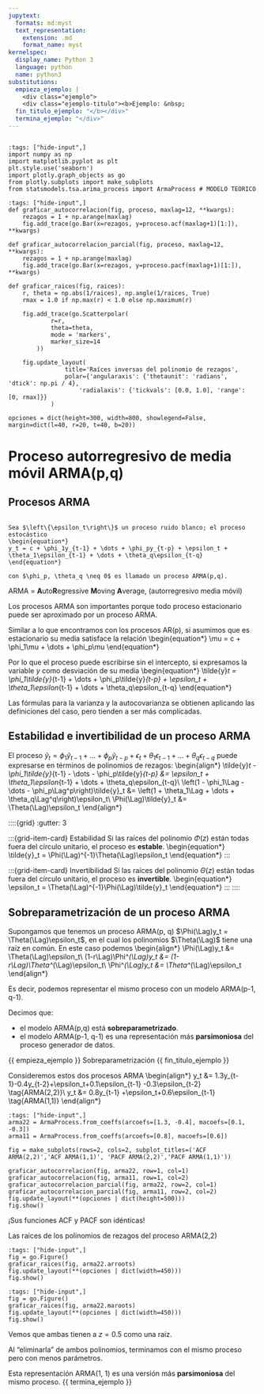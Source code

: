 ```yaml
---
jupytext:
  formats: md:myst
  text_representation:
    extension: .md
    format_name: myst
kernelspec:
  display_name: Python 3
  language: python
  name: python3
substitutions:
  empieza_ejemplo: |
    <div class="ejemplo">
    <div class="ejemplo-titulo"><b>Ejemplo: &nbsp;
  fin_titulo_ejemplo: "</b></div>"
  termina_ejemplo: "</div>"
---
```



```{include} ../math-definitions.md
```

```{code-cell} ipython3
:tags: ["hide-input",]
import numpy as np
import matplotlib.pyplot as plt
plt.style.use('seaborn')
import plotly.graph_objects as go
from plotly.subplots import make_subplots
from statsmodels.tsa.arima_process import ArmaProcess # MODELO TEORICO
```

```{code-cell} ipython3
:tags: ["hide-input",]
def graficar_autocorrelacion(fig, proceso, maxlag=12, **kwargs):
    rezagos = 1 + np.arange(maxlag)
    fig.add_trace(go.Bar(x=rezagos, y=proceso.acf(maxlag+1)[1:]), **kwargs)

def graficar_autocorrelacion_parcial(fig, proceso, maxlag=12, **kwargs):
    rezagos = 1 + np.arange(maxlag)
    fig.add_trace(go.Bar(x=rezagos, y=proceso.pacf(maxlag+1)[1:]), **kwargs)    

def graficar_raices(fig, raices):
    r, theta = np.abs(1/raices), np.angle(1/raices, True)
    rmax = 1.0 if np.max(r) < 1.0 else np.maximum(r)

    fig.add_trace(go.Scatterpolar(
            r=r,
            theta=theta,
            mode = 'markers',
            marker_size=14
        ))

    fig.update_layout(
                title='Raíces inversas del polinomio de rezagos',
                polar={'angularaxis': {'thetaunit': 'radians', 'dtick': np.pi / 4},
                    'radialaxis': {'tickvals': [0.0, 1.0], 'range': [0, rmax]}}
            )

opciones = dict(height=300, width=800, showlegend=False, margin=dict(l=40, r=20, t=40, b=20))
```

# Proceso autorregresivo de media móvil ARMA(p,q)

## Procesos ARMA
```{important} Definición: proceso ARMA

Sea $\left\{\epsilon_t\right\}$ un proceso ruido blanco; el proceso estocástico
\begin{equation*}
y_t = c + \phi_1y_{t-1} + \dots + \phi_py_{t-p} + \epsilon_t + \theta_1\epsilon_{t-1} + \dots + \theta_q\epsilon_{t-q}
\end{equation*}

con $\phi_p, \theta_q \neq 0$ es llamado un proceso ARMA(p,q).
```


ARMA  = **A**uto**R**egressive **M**oving **A**verage, (autorregresivo media móvil)

Los procesos ARMA son importantes porque todo proceso estacionario puede ser aproximado por un proceso ARMA.



Similar a lo que encontramos con los procesos AR(p), si asumimos que es estacionario su media satisface la relación
\begin{equation*}
\mu = c + \phi_1\mu + \dots + \phi_p\mu
\end{equation*}

Por lo que el proceso puede escribirse sin el intercepto, si expresamos la variable $y$ como desviación de su media
\begin{equation*}
\tilde{y}_t = \phi_1\tilde{y}_{t-1} + \dots + \phi_p\tilde{y}_{t-p} + \epsilon_t + \theta_1\epsilon_{t-1} + \dots + \theta_q\epsilon_{t-q}
\end{equation*}

Las fórmulas para la varianza y la autocovarianza se obtienen aplicando las definiciones del caso, pero tienden a ser más complicadas.




## Estabilidad e invertibilidad de un proceso ARMA

El proceso  $\tilde{y}_t = \phi_1\tilde{y}_{t-1} + \dots + \phi_p\tilde{y}_{t-p} + \epsilon_t + \theta_1\epsilon_{t-1} + \dots + \theta_q\epsilon_{t-q}$ puede expresarse en términos de polinomios de rezagos:
\begin{align*}
\tilde{y}_t - \phi_1\tilde{y}_{t-1} - \dots - \phi_p\tilde{y}_{t-p} &= \epsilon_t + \theta_1\epsilon_{t-1} + \dots + \theta_q\epsilon_{t-q}\\
\left(1 - \phi_1\Lag - \dots - \phi_p\Lag^p\right)\tilde{y}_t &= \left(1 + \theta_1\Lag + \dots + \theta_q\Lag^q\right)\epsilon_t\\
\Phi(\Lag)\tilde{y}_t &= \Theta(\Lag)\epsilon_t
\end{align*}


::::{grid}
:gutter: 3

:::{grid-item-card} Estabilidad
Si las raíces del polinomio $\Phi(z)$ están todas fuera del círculo unitario, el proceso es **estable**.
\begin{equation*}
\tilde{y}_t = \Phi(\Lag)^{-1}\Theta(\Lag)\epsilon_t
\end{equation*}
:::

:::{grid-item-card} Invertibilidad
Si las raíces del polinomio $\Theta(z)$ están todas fuera del círculo unitario, el proceso es **invertible**.
\begin{equation*}
\epsilon_t = \Theta(\Lag)^{-1}\Phi(\Lag)\tilde{y}_t
\end{equation*}
:::
::::


## Sobreparametrización de un proceso ARMA

Supongamos que tenemos un proceso ARMA(p, q) $\Phi(\Lag)y_t = \Theta(\Lag)\epsilon_t$, en el cual los polinomios $\Theta(\Lag)$ tiene una raíz en común. En este caso podemos
\begin{align*}
\Phi(\Lag)y_t &= \Theta(\Lag)\epsilon_t\\
(1-r\Lag)\Phi^*(\Lag)y_t &= (1-r\Lag)\Theta^*(\Lag)\epsilon_t\\
\Phi^*(\Lag)y_t &= \Theta^*(\Lag)\epsilon_t
\end{align*}


Es decir, podemos representar el mismo proceso con un modelo ARMA(p-1, q-1).

Decimos que:

* el modelo ARMA(p,q) está **sobreparametrizado**.
* el modelo ARMA(p-1, q-1) es una representación más **parsimoniosa** del proceso generador de datos.



{{ empieza_ejemplo }} Sobreparametrización {{ fin_titulo_ejemplo }}

Consideremos estos dos procesos ARMA
\begin{align*}
y_t &= 1.3y_{t-1}-0.4y_{t-2}+\epsilon_t+0.1\epsilon_{t-1} -0.3\epsilon_{t-2} \tag{ARMA(2,2)}\\
y_t &= 0.8y_{t-1} +\epsilon_t+0.6\epsilon_{t-1} \tag{ARMA(1,1)}
\end{align*}

```{code-cell} ipython3
:tags: ["hide-input",]
arma22 = ArmaProcess.from_coeffs(arcoefs=[1.3, -0.4], macoefs=[0.1, -0.3])
arma11 = ArmaProcess.from_coeffs(arcoefs=[0.8], macoefs=[0.6])

fig = make_subplots(rows=2, cols=2, subplot_titles=('ACF ARMA(2,2)','ACF ARMA(1,1)', 'PACF ARMA(2,2)','PACF ARMA(1,1)'))

graficar_autocorrelacion(fig, arma22, row=1, col=1)
graficar_autocorrelacion(fig, arma11, row=1, col=2)
graficar_autocorrelacion_parcial(fig, arma22, row=2, col=1)
graficar_autocorrelacion_parcial(fig, arma11, row=2, col=2)
fig.update_layout(**(opciones | dict(height=500)))
fig.show()
```

¡Sus funciones ACF y PACF son idénticas!


Las raíces de los polinomios de rezagos del proceso ARMA(2,2)


```{code-cell} ipython3
:tags: ["hide-input",]
fig = go.Figure()
graficar_raices(fig, arma22.arroots)
fig.update_layout(**(opciones | dict(width=450)))
fig.show()
```

```{code-cell} ipython3
:tags: ["hide-input",]
fig = go.Figure()
graficar_raices(fig, arma22.maroots)
fig.update_layout(**(opciones | dict(width=450)))
fig.show()
```


Vemos que ambas tienen a $z=0.5$ como una raíz.

Al “eliminarla” de ambos polinomios, terminamos con el mismo proceso pero con menos parámetros.

Esta representación ARMA(1, 1) es una versión más **parsimoniosa** del mismo proceso.
{{ termina_ejemplo }}
